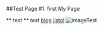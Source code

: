 ##Test Page
#1. first My Page

** test **
_test_
[blog jistol](http://blog.naver.com/jistol)
![imageTest](http://mblogthumb1.phinf.naver.net/20160218_72/jjulove111_1455769271856hYQKA_JPEG/%BC%B3%C7%F616.jpg?type=w2)
